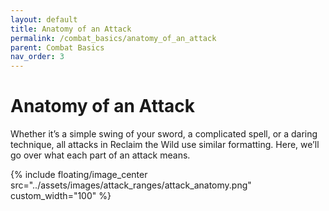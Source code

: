 ```yaml
---
layout: default
title: Anatomy of an Attack
permalink: /combat_basics/anatomy_of_an_attack
parent: Combat Basics
nav_order: 3
---
```


# Anatomy of an Attack

Whether it’s a simple swing of your sword, a complicated spell, or a daring technique, all attacks in Reclaim the Wild use similar formatting. Here, we’ll go over what each part of an attack means.

{% include floating/image_center src="../assets/images/attack_ranges/attack_anatomy.png" custom_width="100" %}